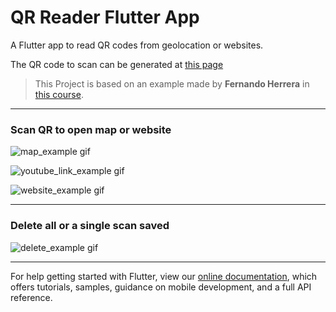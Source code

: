 # QR Reader Flutter App

A Flutter app to read QR codes from geolocation or websites.

The QR code to scan can be generated at [this page](https://www.qrcode.es/es/generador-qr-code)

> This Project is based on an example made by **Fernando Herrera** in [this course](https://fernando-herrera.com/#/curso/flutter).

---

### Scan QR to open map or website

![map_example gif](https://media2.giphy.com/media/zQbYO4DWK3Ng33YIDw/giphy.gif?cid=790b7611f8e6440b4fc912da44e350e8427b5c1d874db642&rid=giphy.gif&ct=g)

![youtube_link_example gif](https://media0.giphy.com/media/f1e7IbLWMLSdlhQiCv/giphy.gif?cid=790b7611fad95b05bc56bd82d3b8539a52c53f46b0b50b1c&rid=giphy.gif&ct=g)

![website_example gif](https://media4.giphy.com/media/vPpA6irkxAD5HomE2K/giphy.gif?cid=790b76110e1e679ac4150cfaaf3f38199846dc776066b2b9&rid=giphy.gif&ct=g)

---

### Delete all or a single scan saved

![delete_example gif](https://media0.giphy.com/media/XwYHJ2nuKrwcJP2j0n/giphy.gif?cid=790b761164017fa43e0272edabbf93a77fe35d78fe56c0a1&rid=giphy.gif&ct=g)

---

For help getting started with Flutter, view our
[online documentation](https://flutter.dev/docs), which offers tutorials,
samples, guidance on mobile development, and a full API reference.
